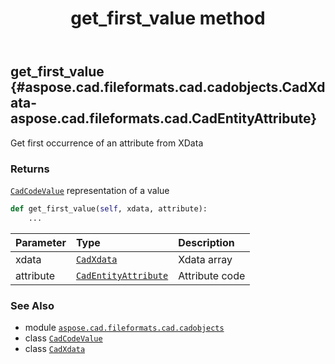 ﻿---
title: get_first_value method
second_title: Aspose.CAD for Python via .NET API References
description: 
type: docs
weight: 20
url: /aspose.cad.fileformats.cad.cadobjects/cadxdata/get_first_value/
is_root: false
---

## get_first_value {#aspose.cad.fileformats.cad.cadobjects.CadXdata-aspose.cad.fileformats.cad.CadEntityAttribute}

Get first occurrence of an attribute from XData


### Returns 


[`CadCodeValue`](/cad/python-net/aspose.cad.fileformats.cad/cadcodevalue) representation of a value


```python
def get_first_value(self, xdata, attribute):
    ...
```


| Parameter | Type | Description |
| :- | :- | :- |
| xdata | [`CadXdata`](/cad/python-net/aspose.cad.fileformats.cad.cadobjects/cadxdata) | Xdata array |
| attribute | [`CadEntityAttribute`](/cad/python-net/aspose.cad.fileformats.cad/cadentityattribute) | Attribute code |



### See Also
* module [`aspose.cad.fileformats.cad.cadobjects`](../../)
* class [`CadCodeValue`](/cad/python-net/aspose.cad.fileformats.cad/cadcodevalue)
* class [`CadXdata`](/cad/python-net/aspose.cad.fileformats.cad.cadobjects/cadxdata)
